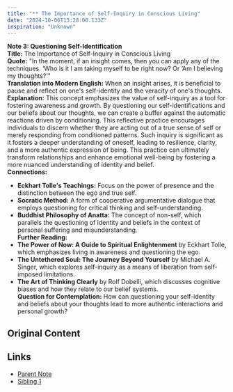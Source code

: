 ```yaml
---
title: "** The Importance of Self-Inquiry in Conscious Living"
date: "2024-10-06T13:28:00.133Z"
inspiration: "Unknown"
---
```


**Note 3: Questioning Self-Identification**  
**Title:** The Importance of Self-Inquiry in Conscious Living  
**Quote:** "In the moment, if an insight comes, then you can apply any of the techniques. ‘Who is it I am taking myself to be right now? Or ‘Am I believing my thoughts?’"  
**Translation into Modern English:** When an insight arises, it is beneficial to pause and reflect on one's self-identity and the veracity of one's thoughts.  
**Explanation:** This concept emphasizes the value of self-inquiry as a tool for fostering awareness and growth. By questioning our self-identifications and our beliefs about our thoughts, we can create a buffer against the automatic reactions driven by conditioning. This reflective practice encourages individuals to discern whether they are acting out of a true sense of self or merely responding from conditioned patterns. Such inquiry is significant as it fosters a deeper understanding of oneself, leading to resilience, clarity, and a more authentic expression of being. This practice can ultimately transform relationships and enhance emotional well-being by fostering a more nuanced understanding of identity and belief.  
**Connections:**  
- **Eckhart Tolle's Teachings:** Focus on the power of presence and the distinction between the ego and true self.  
- **Socratic Method:** A form of cooperative argumentative dialogue that employs questioning for critical thinking and self-understanding.  
- **Buddhist Philosophy of Anatta:** The concept of non-self, which parallels the questioning of identity and beliefs in the context of personal suffering and misunderstanding.  
**Further Reading:**  
- **The Power of Now: A Guide to Spiritual Enlightenment** by Eckhart Tolle, which emphasizes living in awareness and questioning the ego.  
- **The Untethered Soul: The Journey Beyond Yourself** by Michael A. Singer, which explores self-inquiry as a means of liberation from self-imposed limitations.  
- **The Art of Thinking Clearly** by Rolf Dobelli, which discusses cognitive biases and how they relate to our belief systems.  
**Question for Contemplation:** How can questioning your self-identity and beliefs about your thoughts lead to more authentic interactions and personal growth?  


## Original Content



## Links

- [Parent Note](/parent-note.md)
- [Sibling 1](/zettel1.md)
